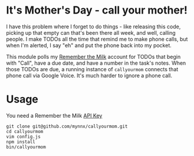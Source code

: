 It's Mother's Day - call your mother!
=====================================

I have this problem where I forget to do things - like releasing this code, picking up that empty can that's been there all week, and well, calling people.  I make TODOs all the time that remind me to make phone calls, but when I'm alerted, I say "eh" and put the phone back into my pocket.

This module polls my [Remember the Milk](http://rememberthemilk.com/) account for TODOs that begin with "Call", have a due date, and have a number in the task's notes.  When those TODOs are due, a running instance of `callyourmom` connects that phone call via Google Voice.  It's much harder to ignore a phone call.

Usage
=====

You need a Remember the Milk [API Key](http://www.rememberthemilk.com/services/api/requestkey.rtm)


```
git clone git@github.com/mynnx/callyourmom.git
cd callyourmom
vim config.js
npm install
bin/callyourmom
```


